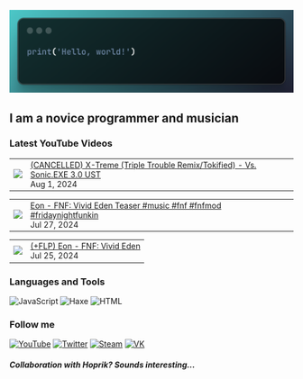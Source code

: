 [![Header](https://github.com/Nyan33/Nyan33/blob/main/assets/header.png)](https://www.youtube.com/channel/UCV-am5JX65zCBZZCsX4Fm2w)

## I am a novice programmer and musician

### Latest YouTube Videos
<!-- BLOG-POST-LIST:START --><table><tr><td><a href="https://www.youtube.com/watch?v=rCq3LG6Utqc"><img width="140px" src="https://i.ytimg.com/vi/rCq3LG6Utqc/mqdefault.jpg"></a></td>
<td><a href="https://www.youtube.com/watch?v=rCq3LG6Utqc">&lpar;CANCELLED&rpar; X-Treme &lpar;Triple Trouble Remix/Tokified&rpar; - Vs. Sonic.EXE 3.0 UST</a><br/>Aug 1, 2024</td></tr></table>
<table><tr><td><a href="https://www.youtube.com/watch?v=LdTqQQPzYHU"><img width="140px" src="https://i.ytimg.com/vi/LdTqQQPzYHU/mqdefault.jpg"></a></td>
<td><a href="https://www.youtube.com/watch?v=LdTqQQPzYHU">Eon - FNF: Vivid Eden Teaser #music #fnf #fnfmod #fridaynightfunkin</a><br/>Jul 27, 2024</td></tr></table>
<table><tr><td><a href="https://www.youtube.com/watch?v=npVj5jGso7I"><img width="140px" src="https://i.ytimg.com/vi/npVj5jGso7I/mqdefault.jpg"></a></td>
<td><a href="https://www.youtube.com/watch?v=npVj5jGso7I">&lpar;+FLP&rpar; Eon - FNF: Vivid Eden</a><br/>Jul 25, 2024</td></tr></table>
<!-- BLOG-POST-LIST:END -->

### Languages and Tools
![JavaScript](https://img.shields.io/badge/-JavaScript-0B1216?style=for-the-badge&logo=JavaScript)
![Haxe](https://img.shields.io/badge/-Haxe-0B1216?style=for-the-badge&logo=Haxe)
![HTML](https://img.shields.io/badge/-HTML-0B1216?style=for-the-badge&logo=HTML5)

### Follow me
[![YouTube](https://img.shields.io/badge/-YouTube-0B1216?style=for-the-badge&logo=YouTube&logoColor=FF0038)](https://www.youtube.com/channel/UCV-am5JX65zCBZZCsX4Fm2w)
[![Twitter](https://img.shields.io/badge/-Twitter-0B1216?style=for-the-badge&logo=Twitter)](https://twitter.com/NyanBunBun1)
[![Steam](https://img.shields.io/badge/-Steam-0B1216?style=for-the-badge&logo=Steam)](https://steamcommunity.com/id/nyanbun/)
[![VK](https://img.shields.io/badge/-Vkontakte-0B1216?style=for-the-badge&logo=Vk&logoColor=1195F5)](https://vk.com/nyanbus)

##### Collaboration with Hoprik? Sounds interesting...